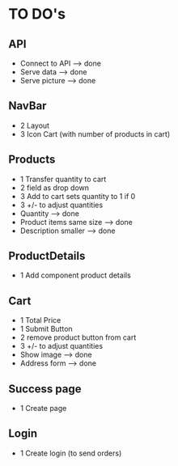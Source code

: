 # TO DO's

## API

- Connect to API --> done
- Serve data --> done
- Serve picture --> done

## NavBar

- 2 Layout
- 3 Icon Cart (with number of products in cart)

## Products

- 1 Transfer quantity to cart
- 2 field as drop down
- 3 Add to cart sets quantity to 1 if 0
- 3 +/- to adjust quantities
- Quantity --> done
- Product items same size --> done
- Description smaller --> done

## ProductDetails

- 1 Add component product details

## Cart

- 1 Total Price
- 1 Submit Button
- 2 remove product button from cart
- 3 +/- to adjust quantities
- Show image --> done
- Address form --> done

## Success page

- 1 Create page

## Login

- 1 Create login (to send orders)

